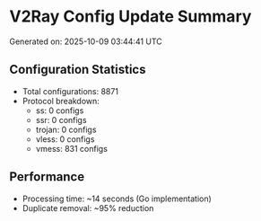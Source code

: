 # V2Ray Config Update Summary
Generated on: 2025-10-09 03:44:41 UTC

## Configuration Statistics
- Total configurations: 8871
- Protocol breakdown:
  - ss: 0 configs
  - ssr: 0 configs
  - trojan: 0 configs
  - vless: 0 configs
  - vmess: 831 configs

## Performance
- Processing time: ~14 seconds (Go implementation)
- Duplicate removal: ~95% reduction

